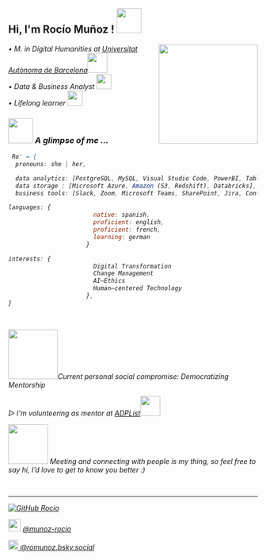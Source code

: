 <h2> Hi, I'm Rocío Muñoz ! <img src="https://media0.giphy.com/media/v1.Y2lkPTc5MGI3NjExOGhtajRqczRsNXdrZjJvOTR5bmwyN2c1Z3kybWc3b3Fubjd6N3poYSZlcD12MV9pbnRlcm5hbF9naWZfYnlfaWQmY3Q9cw/e8dLRPN6d6V4iJIOUn/giphy.gif" width="50"></h2>
<img align='right'src="https://media3.giphy.com/media/v1.Y2lkPTc5MGI3NjExM3hsNzBqNm0zMXV2ZTcyb2ZhcXR0ZXEwbTZrb3pwaTIzZ3R4bzFuYiZlcD12MV9pbnRlcm5hbF9naWZfYnlfaWQmY3Q9cw/FwuISoKnPAcQki0G8X/giphy.gif" width="200">

<p><em>• M. in Digital Humanities at <a href="https://www.uab.cat">Universitat Autònoma de Barcelona</a><img src="https://media1.giphy.com/media/v1.Y2lkPTc5MGI3NjExYTF6YzV5MW93Ynh3NHZiMGRkejUwYnZidHI5dGE2eng4ZHZ0NjNsMCZlcD12MV9pbnRlcm5hbF9naWZfYnlfaWQmY3Q9cw/S62P97EfzNizDPynyH/giphy.gif" width="40"></br>• Data & Business Analyst  </a><img src="https://media0.giphy.com/media/v1.Y2lkPTc5MGI3NjExbXhteW5tMnlwMHB4bzZvNmY0a25pdnllYmlmdDhpMWd3YW8xdGEwaiZlcD12MV9pbnRlcm5hbF9naWZfYnlfaWQmY3Q9cw/4VWtqas7s7btzqhlOQ/giphy.gif" width="30"></br>• Lifelong learner  </a><img src="https://media3.giphy.com/media/v1.Y2lkPTc5MGI3NjExazJ6dTdkNG0zcTV5ZWJ0NmZ2cTRibXBxYjB3b284bXNlaW1taTd1MCZlcD12MV9pbnRlcm5hbF9naWZfYnlfaWQmY3Q9cw/OE2VHXz66SJKiyRHvE/giphy.gif" width="30"> 

### <img src="https://media.giphy.com/media/VgCDAzcKvsR6OM0uWg/giphy.gif" width="50"> A glimpse of me ...  

```javascript
 Ro' = {
  pronouns: she | her,

  data analytics: [PostgreSQL, MySQL, Visual Studio Code, PowerBI, Tableau, Microsoft Excel],
  data storage : [Microsoft Azure, Amazon (S3, Redshift), Databricks],
  business tools: [Slack, Zoom, Microsoft Teams, SharePoint, Jira, Confluence, Asana, Salesforce, Zendesk, SAP]

languages: {
                        native: spanish,
                        proficient: english,
                        proficient: french,
                        learning: german
                      }

interests: {
                        Digital Transformation
                        Change Management
                        AI–Ethics
                        Human–centered Technology
                      },
}
```
</br><p>
  
<img src="https://media2.giphy.com/media/v1.Y2lkPTc5MGI3NjExYW56b2t4bGNqcGRqZm94NWh2bzRnZnFvdHk1b24zOHRmczA1YjI3MSZlcD12MV9pbnRlcm5hbF9naWZfYnlfaWQmY3Q9cw/cBcGR0nF9qIGMAEnTy/giphy.gif" width="100">Current personal social compromise: Democratizing Mentorship 
<p>  ▷  I'm volunteering as mentor at  <a href="https://adplist.org/mentors/rocio-munoz">ADPList</a
<p><img src="https://scontent.fmex38-1.fna.fbcdn.net/v/t39.30808-6/186932308_108419701508255_8101382909699402778_n.png?_nc_cat=101&ccb=1-7&_nc_sid=6ee11a&_nc_ohc=8cseJ3AChGMQ7kNvgHWvra5&_nc_zt=23&_nc_ht=scontent.fmex38-1.fna&_nc_gid=AaFmlxQl89qajIGcPJALU_2&oh=00_AYAMvzu6zrmYFi5kHMu6cMAO6sjeeFXj88uT21XKDEhbSg&oe=679A18BC" width="40"><p>
<p>
  <img src="https://media1.giphy.com/media/v1.Y2lkPTc5MGI3NjExNzVmanlqOHc1Y2hjaXJ0eGk5emkzZDFld2ZxYWVmZnN2ZHZ6b2kzMyZlcD12MV9pbnRlcm5hbF9naWZfYnlfaWQmY3Q9cw/q5P9qt9FUcGiGGaRUT/giphy.gif" width="80"> Meeting and connecting with people is my thing, so feel free to say hi, I’d love to get to know you better :) <p>
  
  </br>
  
---

[![GitHub Rocio](https://img.shields.io/github/followers/thaiane?label=follow&style=social)](https://github.com/romunz)<p><img src="https://cdn1.iconfinder.com/data/icons/logotypes/32/circle-linkedin-1024.png" width="25"><em> <a href="www.linkedin.com/in/munoz-rocio">@munoz-rocio<p><img src="https://upload.wikimedia.org/wikipedia/commons/7/7a/Bluesky_Logo.svg" width="20"><em> <a href="https://bsky.app/profile/romunoz.bsky.social">@romunoz.bsky.social

<p>

